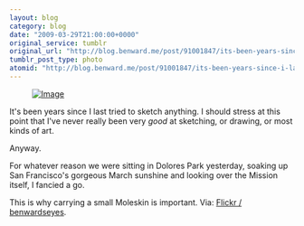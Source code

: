 ```yaml
---
layout: blog
category: blog
date: "2009-03-29T21:00:00+0000"
original_service: tumblr
original_url: "http://blog.benward.me/post/91001847/its-been-years-since-i-last-tried-to-sketch"
tumblr_post_type: photo
atomid: "http://blog.benward.me/post/91001847/its-been-years-since-i-last-tried-to-sketch"
---
```

<figure class="photo">
  <a href="http://www.flickr.com/photos/benwardseyes/3394050356/"><img src="http://benward.me/res/tumblr/media/91001847/0.jpg" alt="Image"></a>
</figure>

It's been years since I last tried to sketch anything. I should stress at this point that I've never really been very _good_ at sketching, or drawing, or most kinds of art.

Anyway.

For whatever reason we were sitting in Dolores Park yesterday, soaking up San Francisco's gorgeous March sunshine and looking over the Mission itself, I fancied a go.

This is why carrying a small Moleskin is important.
Via: [Flickr &#x2F; benwardseyes](http://www.flickr.com/photos/benwardseyes/3394050356/).